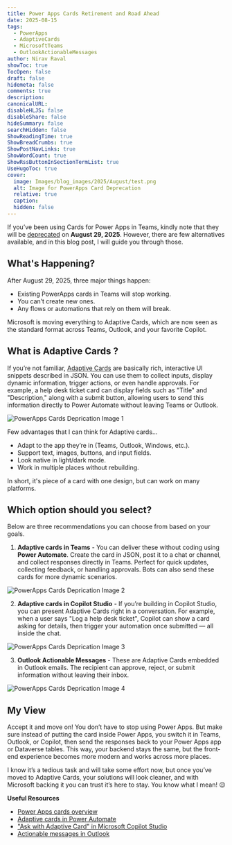```yaml
---
title: Power Apps Cards Retirement and Road Ahead
date: 2025-08-15
tags:
  - PowerApps
  - AdaptiveCards
  - MicrosoftTeams
  - OutlookActionableMessages
author: Nirav Raval
showToc: true
TocOpen: false
draft: false
hidemeta: false
comments: true
description: 
canonicalURL: 
disableHLJS: false
disableShare: false
hideSummary: false
searchHidden: false
ShowReadingTime: true
ShowBreadCrumbs: true
ShowPostNavLinks: true
ShowWordCount: true
ShowRssButtonInSectionTermList: true
UseHugoToc: true
cover:
  image: Images/blog_images/2025/August/test.png
  alt: Image for PowerApps Card Deprecation
  relative: true
  caption: 
  hidden: false
---
```


If you’ve been using Cards for Power Apps in Teams, kindly note that they will be [deprecated](https://learn.microsoft.com/en-us/power-platform/important-changes-coming#deprecation-of-cards-for-power-apps) on **August 29, 2025**. However, there are few alternatives available, and in this blog post, I will guide you through those.
## What's Happening?

After August 29, 2025, three major things happen:

- Existing PowerApps cards in Teams will stop working.
- You can’t create new ones.   
- Any flows or automations that rely on them will break.

Microsoft is moving everything to Adaptive Cards, which are now seen as the standard format across Teams, Outlook, and your favorite Copilot.
## What is Adaptive Cards ?

If you’re not familiar, [Adaptive Cards](https://adaptivecards.io/) are basically rich, interactive UI snippets described in JSON. You can use them to collect inputs, display dynamic information, trigger actions, or even handle approvals. For example, a help desk ticket card can display fields such as "Title" and "Description," along with a submit button, allowing users to send this information directly to Power Automate without leaving Teams or Outlook.

![PowerApps Cards Deprication Image 1](/Images/blog_images/2025/August/AC_1.png)

Few advantages that I can think for Adaptive cards...

- Adapt to the app they’re in (Teams, Outlook, Windows, etc.).
- Support text, images, buttons, and input fields.
- Look native in light/dark mode.
- Work in multiple places without rebuilding.

In short, it's piece of a card with one design, but can work on many platforms.

## Which option should you select?

Below are three recommendations you can choose from based on your goals.

1. **Adaptive cards in Teams** - You can deliver these without coding using **Power Automate**. Create the card in JSON, post it to a chat or channel, and collect responses directly in Teams. Perfect for quick updates, collecting feedback, or handling approvals. Bots can also send these cards for more dynamic scenarios.

![PowerApps Cards Deprication Image 2](/Images/blog_images/2025/August/AC_2.png)

2. **Adaptive cards in Copilot Studio** - If you’re building in Copilot Studio, you can present Adaptive Cards right in a conversation. For example, when a user says "Log a help desk ticket", Copilot can show a card asking for details, then trigger your automation once submitted — all inside the chat.

![PowerApps Cards Deprication Image 3](/Images/blog_images/2025/August/AC_3.png)

3. **Outlook Actionable Messages** - These are Adaptive Cards embedded in Outlook emails. The recipient can approve, reject, or submit information without leaving their inbox.

![PowerApps Cards Deprication Image 4](/Images/blog_images/2025/August/AC_4.png)

## My View

Accept it and move on! You don’t have to stop using Power Apps. But make sure instead of putting the card inside Power Apps, you switch it in Teams, Outlook, or Copilot, then send the responses back to your Power Apps app or Dataverse tables. This way, your backend stays the same, but the front-end experience becomes more modern and works across more places.

I know it’s a tedious task and will take some effort now, but once you’ve moved to Adaptive Cards, your solutions will look cleaner, and with Microsoft backing it you can trust it’s here to stay. You know what I mean! 😉

**Useful Resources**

* [Power Apps cards overview](https://learn.microsoft.com/en-us/power-apps/cards/overview)
* [Adaptive cards in Power Automate](https://learn.microsoft.com/en-us/power-automate/overview-adaptive-cards)
* ["Ask with Adaptive Card" in Microsoft Copilot Studio](https://learn.microsoft.com/en-us/microsoft-copilot-studio/authoring-ask-with-adaptive-card)
* [Actionable messages in Outlook](https://learn.microsoft.com/en-us/outlook/actionable-messages/)

